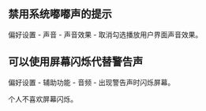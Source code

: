 ## 禁用系统嘟嘟声的提示

偏好设置 - 声音 - 声音效果 - 取消勾选播放用户界面声音效果。

## 可以使用屏幕闪烁代替警告声

偏好设置 - 辅助功能 - 音频 - 出现警告声时闪烁屏幕。

个人不喜欢屏幕闪烁。
